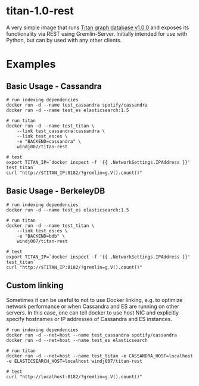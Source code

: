 # titan-1.0-rest
A very simple image that runs [Titan graph database v1.0.0](http://thinkaurelius.github.io/titan/) and exposes its functionality via REST using Gremlin-Server. Initially intended for use with Python, but can by used with any other clients.

# Examples

## Basic Usage - Cassandra
    # run indexing dependencies
    docker run -d --name test_cassandra spotify/cassandra
    docker run -d --name test_es elasticsearch:1.5
    
    # run titan
    docker run -d --name test_titan \
        --link test_cassandra:cassandra \
        --link test_es:es \
        -e "BACKEND=cassandra" \
        windj007/titan-rest
    
    # test
    export TITAN_IP=`docker inspect -f '{{ .NetworkSettings.IPAddress }}' test_titan`
    curl "http://$TITAN_IP:8182/?gremlin=g.V().count()"


## Basic Usage - BerkeleyDB
    # run indexing dependencies
    docker run -d --name test_es elasticsearch:1.5
    
    # run titan
    docker run -d --name test_titan \
        --link test_es:es \
        -e "BACKEND=bdb" \
        windj007/titan-rest
    
    # test
    export TITAN_IP=`docker inspect -f '{{ .NetworkSettings.IPAddress }}' test_titan`
    curl "http://$TITAN_IP:8182/?gremlin=g.V().count()"


## Custom linking
Sometimes it can be useful to not to use Docker linking, e.g. to optimize network performance or when Cassandra and ES are running on other servers. In this case, one can tell docker to use host NIC and explicitly specify hostnames or IP addresses of Cassandra and ES instances.

    # run indexing dependencies
    docker run -d --net=host --name test_cassandra spotify/cassandra
    docker run -d --net=host --name test_es elasticsearch
    
    # run titan
    docker run -d --net=host --name test_titan -e CASSANDRA_HOST=localhost -e ELASTICSEARCH_HOST=localhost windj007/titan-rest
    
    # test
    curl "http://localhost:8182/?gremlin=g.V().count()"

